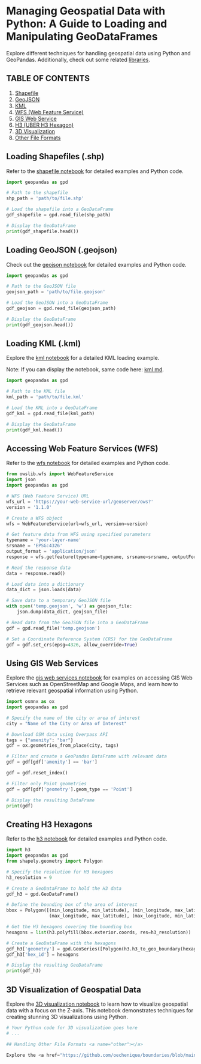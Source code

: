# Managing Geospatial Data with Python: A Guide to Loading and Manipulating GeoDataFrames

Explore different techniques for handling geospatial data using Python and GeoPandas. Additionally, check out some related [libraries](https://github.com/oechenique/boundaries/blob/main/Notebook/libraries.md).

## TABLE OF CONTENTS
1. [Shapefile](#shapefile)
2. [GeoJSON](#geojson)
3. [KML](#kml)
4. [WFS (Web Feature Service)](#wfs)
5. [GIS Web Service](#gws)
6. [H3 (UBER H3 Hexagon)](#h3)
7. [3D Visualization](#3d-visualization)
8. [Other File Formats](#other)

## Loading Shapefiles (.shp) <a name="shapefile"></a>

Refer to the [shapefile notebook](https://github.com/oechenique/boundaries/blob/main/Notebook/shapefile.ipynb) for detailed examples and Python code.

```python
import geopandas as gpd

# Path to the shapefile
shp_path = 'path/to/file.shp'

# Load the shapefile into a GeoDataFrame
gdf_shapefile = gpd.read_file(shp_path)

# Display the GeoDataFrame
print(gdf_shapefile.head())
```

## Loading GeoJSON (.geojson) <a name="geojson"></a>

Check out the <a href="https://github.com/oechenique/boundaries/blob/main/Notebook/geojson.ipynb" target="_blank">geojson notebook</a> for detailed examples and Python code.

```python
import geopandas as gpd

# Path to the GeoJSON file
geojson_path = 'path/to/file.geojson'

# Load the GeoJSON into a GeoDataFrame
gdf_geojson = gpd.read_file(geojson_path)

# Display the GeoDataFrame
print(gdf_geojson.head())
```

## Loading KML (.kml) <a name="kml"></a>

Explore the <a href="https://github.com/oechenique/boundaries/blob/main/Notebook/kml.zip" target="_blank">kml notebook</a> for a detailed KML loading example.

Note: If you can display the notebook, same code here: <a href="https://github.com/oechenique/boundaries/blob/main/Notebook/kml.md" target="_blank">kml md</a>.

```python
import geopandas as gpd

# Path to the KML file
kml_path = 'path/to/file.kml'

# Load the KML into a GeoDataFrame
gdf_kml = gpd.read_file(kml_path)

# Display the GeoDataFrame
print(gdf_kml.head())
```

## Accessing Web Feature Services (WFS) <a name="wfs"></a>

Refer to the <a href="https://github.com/oechenique/boundaries/blob/main/Notebook/wms.ipynb" target="_blank">wfs notebook</a> for detailed examples and Python code.

```python
from owslib.wfs import WebFeatureService
import json
import geopandas as gpd

# WFS (Web Feature Service) URL
wfs_url = 'https://your-web-service-url/geoserver/ows?'
version = '1.1.0'

# Create a WFS object
wfs = WebFeatureService(url=wfs_url, version=version)

# Get feature data from WFS using specified parameters
typename = 'your-layer-name'
srsname = 'EPSG:4326'
output_format = 'application/json'
response = wfs.getfeature(typename=typename, srsname=srsname, outputFormat=output_format)

# Read the response data
data = response.read()

# Load data into a dictionary
data_dict = json.loads(data)

# Save data to a temporary GeoJSON file
with open('temp.geojson', 'w') as geojson_file:
    json.dump(data_dict, geojson_file)

# Read data from the GeoJSON file into a GeoDataFrame
gdf = gpd.read_file('temp.geojson')

# Set a Coordinate Reference System (CRS) for the GeoDataFrame
gdf = gdf.set_crs(epsg=4326, allow_override=True)
```

## Using GIS Web Services <a name="gws"></a>

Explore the [gis web services notebook](https://github.com/oechenique/boundaries/blob/main/Notebook/web_service.ipynb) for examples on accessing GIS Web Services such as OpenStreetMap and Google Maps, and learn how to retrieve relevant geospatial information using Python.

```python
import osmnx as ox
import geopandas as gpd

# Specify the name of the city or area of interest
city = "Name of the City or Area of Interest"

# Download OSM data using Overpass API
tags = {"amenity": "bar"}
gdf = ox.geometries_from_place(city, tags)

# Filter and create a GeoPandas DataFrame with relevant data
gdf = gdf[gdf['amenity'] == 'bar']

gdf = gdf.reset_index()

# Filter only Point geometries
gdf = gdf[gdf['geometry'].geom_type == 'Point']

# Display the resulting DataFrame
print(gdf)
```

## Creating H3 Hexagons <a name="h3"></a>

Refer to the <a href="https://github.com/oechenique/boundaries/blob/main/Notebook/h3.ipynb" target="_blank">h3 notebook</a> for detailed examples and Python code.

```python
import h3
import geopandas as gpd
from shapely.geometry import Polygon

# Specify the resolution for H3 hexagons
h3_resolution = 9

# Create a GeoDataFrame to hold the H3 data
gdf_h3 = gpd.GeoDataFrame()

# Define the bounding box of the area of interest
bbox = Polygon([(min_longitude, min_latitude), (min_longitude, max_latitude),
                (max_longitude, max_latitude), (max_longitude, min_latitude)])

# Get the H3 hexagons covering the bounding box
hexagons = list(h3.polyfill(bbox.exterior.coords, res=h3_resolution))

# Create a GeoDataFrame with the hexagons
gdf_h3['geometry'] = gpd.GeoSeries([Polygon(h3.h3_to_geo_boundary(hexagon)) for hexagon in hexagons])
gdf_h3['hex_id'] = hexagons

# Display the resulting GeoDataFrame
print(gdf_h3)
```

## 3D Visualization of Geospatial Data <a name="3d-visualization"></a>

Explore the [3D visualization notebook](https://github.com/oechenique/boundaries/blob/main/Notebook/3d-visualization.ipynb) to learn how to visualize geospatial data with a focus on the Z-axis. This notebook demonstrates techniques for creating stunning 3D visualizations using Python.

```python
# Your Python code for 3D visualization goes here
# ...

## Handling Other File Formats <a name="other"></a>

Explore the <a href="https://github.com/oechenique/boundaries/blob/main/Notebook/others.md" target="_blank">others md</a> for detailed examples and Python code.

